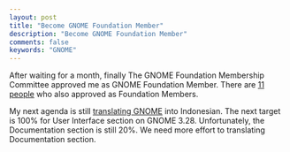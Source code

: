 ```yaml
---
layout: post
title: "Become GNOME Foundation Member"
description: "Become GNOME Foundation Member"
comments: false
keywords: "GNOME"
---
```


After waiting for a month, finally The GNOME Foundation Membership Committee approved me as GNOME Foundation Member. There are [11 people](https://mail.gnome.org/archives/foundation-list/2018-February/msg00001.html) who also approved as Foundation Members.

My next agenda is still [translating GNOME](https://l10n.gnome.org/teams/id/) into Indonesian. The next target is 100% for User Interface section on GNOME 3.28. Unfortunately, the Documentation section is still 20%. We need more effort to translating Documentation section.